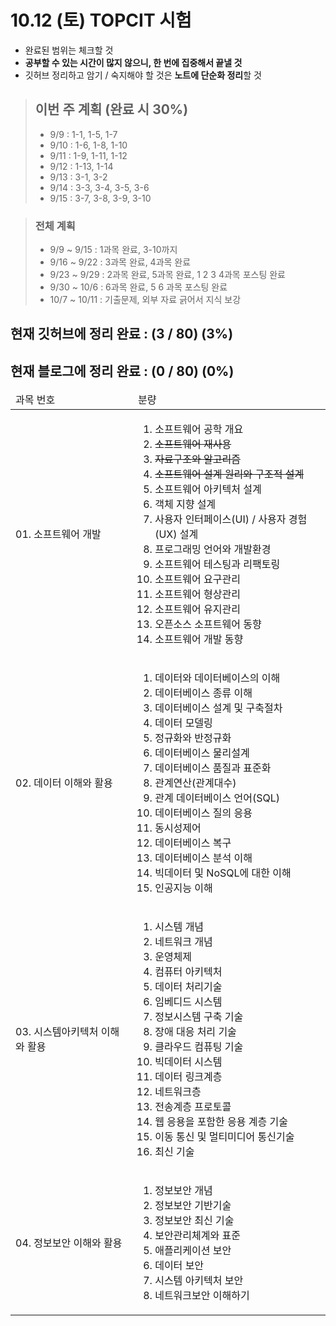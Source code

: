 # 10.12 (토) TOPCIT 시험
- 완료된 범위는 체크할 것
- **공부할 수 있는 시간이 많지 않으니, 한 번에 집중해서 끝낼 것**
- 깃허브 정리하고 암기 / 숙지해야 할 것은 **노트에 단순화 정리**할 것

> ## 이번 주 계획 (완료 시 30%)
> - 9/9 : 1-1, 1-5, 1-7
> - 9/10 : 1-6, 1-8, 1-10
> - 9/11 : 1-9, 1-11, 1-12
> - 9/12 : 1-13, 1-14
> - 9/13 : 3-1, 3-2
> - 9/14 : 3-3, 3-4, 3-5, 3-6
> - 9/15 : 3-7, 3-8, 3-9, 3-10

> ### 전체 계획
> - 9/9 ~ 9/15 : 1과목 완료, 3-10까지
> - 9/16 ~ 9/22 : 3과목 완료, 4과목 완료
> - 9/23 ~ 9/29 : 2과목 완료, 5과목 완료, 1 2 3 4과목 포스팅 완료
> - 9/30 ~ 10/6 : 6과목 완료, 5 6 과목 포스팅 완료
> - 10/7 ~ 10/11 : 기출문제, 외부 자료 긁어서 지식 보강

## 현재 깃허브에 정리 완료 : (3 / 80) (3%)
## 현재 블로그에 정리 완료 : (0 / 80) (0%)

<table>
  <thead>
    <tr>
      <td>과목 번호</td>
      <td>분량</td>
    </tr>
  </thead>
  <tbody>
    <tr>
      <td>01. 소프트웨어 개발</td>
      <td>
        <ol>
           <li>소프트웨어 공학 개요</li>
           <li><del>소프트웨어 재사용</del></li>
           <li><del>자료구조와 알고리즘</del></li>
           <li><del>소프트웨어 설계 원리와 구조적 설계</del></li>
           <li>소프트웨어 아키텍처 설계</li>
           <li>객체 지향 설계</li>
           <li>사용자 인터페이스(UI) / 사용자 경험(UX) 설계</li>
           <li>프로그래밍 언어와 개발환경</li>
           <li>소프트웨어 테스팅과 리팩토링</li>
           <li>소프트웨어 요구관리</li>
           <li>소프트웨어 형상관리</li>
           <li>소프트웨어 유지관리</li>
           <li>오픈소스 소프트웨어 동향</li>
           <li>소프트웨어 개발 동향</li>
        </ol>
      </td>
    </tr>
    <tr>
      <td>02. 데이터 이해와 활용</td>
      <td>
        <ol>
          <li>데이터와 데이터베이스의 이해</li>
          <li>데이터베이스 종류 이해</li>
          <li>데이터베이스 설계 및 구축절차</li>
          <li>데이터 모델링</li>
          <li>정규화와 반정규화</li>
          <li>데이터베이스 물리설계</li>
          <li>데이터베이스 품질과 표준화</li>
          <li>관계연산(관계대수)</li>
          <li>관계 데이터베이스 언어(SQL)</li>
          <li>데이터베이스 질의 응용</li>
          <li>동시성제어</li>
          <li>데이터베이스 복구</li>
          <li>데이터베이스 분석 이해</li>
          <li>빅데이터 및 NoSQL에 대한 이해</li>
          <li>인공지능 이해</li>
        </ol>
      </td>
    </tr>
    <tr>
      <td>03. 시스템아키텍처 이해와 활용</td>
      <td>
        <ol>
          <li>시스템 개념</li>
          <li>네트워크 개념</li>
          <li>운영체제</li>
          <li>컴퓨터 아키텍처</li>
          <li>데이터 처리기술</li>
          <li>임베디드 시스템</li>
          <li>정보시스템 구축 기술</li>
          <li>장애 대응 처리 기술</li>
          <li>클라우드 컴퓨팅 기술</li>
          <li>빅데이터 시스템</li>
          <li>데이터 링크계층</li>
          <li>네트워크층</li>
          <li>전송계층 프로토콜</li>
          <li>웹 응용을 포함한 응용 계층 기술</li>
          <li>이동 통신 및 멀티미디어 통신기술</li>
          <li>최신 기술</li>
        </ol>
      </td>
    </tr>
    <tr>
      <td>04. 정보보안 이해와 활용</td>
      <td>
        <ol>
          <li>정보보안 개념</li>
          <li>정보보안 기반기술</li>
          <li>정보보안 최신 기술</li>
          <li>보안관리체계와 표준</li>
          <li>애플리케이션 보안</li>
          <li>데이터 보안</li>
          <li>시스템 아키텍처 보안</li>
          <li>네트워크보안 이해하기</li>
        </ol>
      </td>
    </tr>
  </tbody>
</table>
